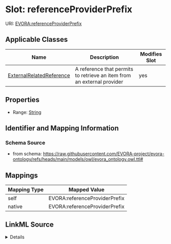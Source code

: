 

# Slot: referenceProviderPrefix



URI: [EVORA:referenceProviderPrefix](https://raw.githubusercontent.com/EVORA-project/evora-ontology/refs/heads/main/models/owl/evora_ontology.owl.ttl#referenceProviderPrefix)



<!-- no inheritance hierarchy -->





## Applicable Classes

| Name | Description | Modifies Slot |
| --- | --- | --- |
| [ExternalRelatedReference](ExternalRelatedReference.md) | A reference that permits to retrieve an item from an external provider |  yes  |







## Properties

* Range: [String](String.md)





## Identifier and Mapping Information







### Schema Source


* from schema: https://raw.githubusercontent.com/EVORA-project/evora-ontology/refs/heads/main/models/owl/evora_ontology.owl.ttl#




## Mappings

| Mapping Type | Mapped Value |
| ---  | ---  |
| self | EVORA:referenceProviderPrefix |
| native | EVORA:referenceProviderPrefix |




## LinkML Source

<details>
```yaml
name: referenceProviderPrefix
from_schema: https://raw.githubusercontent.com/EVORA-project/evora-ontology/refs/heads/main/models/owl/evora_ontology.owl.ttl#
rank: 1000
alias: referenceProviderPrefix
domain_of:
- ExternalRelatedReference
range: string

```
</details>